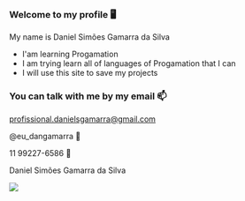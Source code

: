 ### Welcome to my profile 🖥️

My name is Daniel Simões Gamarra da Silva

- I'am learning Progamation
- I am trying learn all of languages of Progamation that I can
- I will use this site to save my projects

### You can talk with me by my email 📫

profissional.danielsgamarra@gmail.com

@eu_dangamarra 📸

11 99227-6586 📱

Daniel Simões Gamarra da Silva

![](https://media.tenor.com/CTh6eHc6CyYAAAAM/tsukishima-tsuki.gif)
